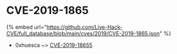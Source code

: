 # CVE-2019-1865
{% embed url="https://github.com/Live-Hack-CVE/full_database/blob/main/cves/2019/CVE-2019-1865.json" %}

* 0xhuesca ~> [CVE-2019-18655](https://www.alice-snow.ru/2019/database/cve-2019-1865/cve-2019-18655-0xhuesca)